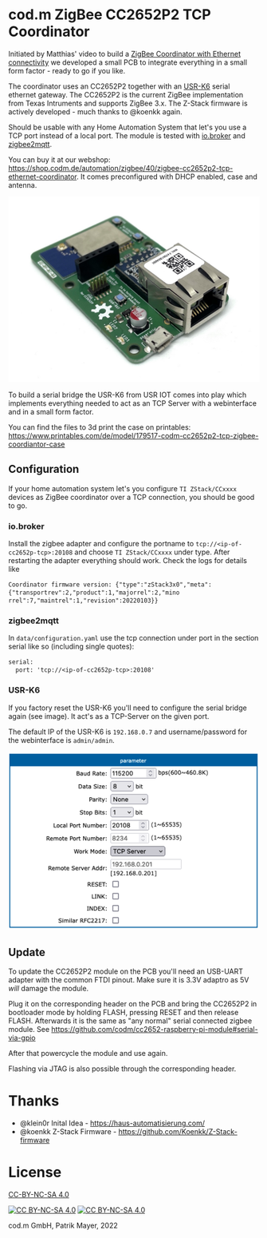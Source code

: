 # cod.m ZigBee CC2652P2 TCP Coordinator
Initiated by Matthias' video to build a [ZigBee Coordinator with Ethernet connectivity](https://www.youtube.com/watch?v=Uz26JzOJVTc) we developed a small PCB to integrate everything in a small form factor - ready to go if you like.

The coordinator uses an CC2652P2 together with an [USR-K6](https://www.pusr.com/products/low-cost-ttl-to-ethernet-modules-usr-k6.html) serial ethernet gateway. The CC2652P2 is the current ZigBee implementation from Texas Intruments and supports ZigBee 3.x. The Z-Stack firmware is actively developed - much thanks to @koenkk again.

Should be usable with any Home Automation System that let's you use a TCP port instead of a local port. The module is tested with [io.broker](https://www.iobroker.net/) and [zigbee2mqtt](https://www.zigbee2mqtt.io/).

You can buy it at our webshop: https://shop.codm.de/automation/zigbee/40/zigbee-cc2652p2-tcp-ethernet-coordinator. It comes preconfigured with DHCP enabled, case and antenna.

![cod.m CC2652P2 TCP ZigBee Coordinator](img/codm-cc2652p-tcp-zigbee-coordinator.jpg)

To build a serial bridge the USR-K6 from USR IOT comes into play which implements everything needed to act as an TCP Server with a webinterface and in a small form factor.

You can find the files to 3d print the case on printables:
https://www.printables.com/de/model/179517-codm-cc2652p2-tcp-zigbee-coordiantor-case

## Configuration
If your home automation system let's you configure `TI ZStack/CCxxxx` devices as ZigBee coordinator over a TCP connection, you should be good to go. 

### io.broker
Install the zigbee adapter and configure the portname to `tcp://<ip-of-cc2652p-tcp>:20108` and choose `TI ZStack/CCxxxx` under type. After restarting the adapter everything should work. Check the logs for details like

```
Coordinator firmware version: {"type":"zStack3x0","meta":{"transportrev":2,"product":1,"majorrel":2,"mino rrel":7,"maintrel":1,"revision":20220103}}
```

### zigbee2mqtt
In `data/configuration.yaml` use the tcp connection under port in the section serial like so (including single quotes): 
```
serial: 
  port: 'tcp://<ip-of-cc2652p-tcp>:20108'
```

### USR-K6
If you factory reset the USR-K6 you'll need to configure the serial bridge again (see image). It act's as a TCP-Server on the given port.

The default IP of the USR-K6 is `192.168.0.7` and username/password for the webinterface is `admin/admin`.

![USR-K6 configuration](img/codm-cc2652p-tcp-zigbeecoordinator-usr-webinterface.png)

## Update
To update the CC2652P2 module on the PCB you'll need an USB-UART adapter with the common FTDI pinout. Make sure it is 3.3V adaptro as 5V _will_ damage the module.

Plug it on the corresponding header on the PCB and bring the CC2652P2 in bootloader mode by holding FLASH, pressing RESET and then release FLASH.
Afterwards it is the same as "any normal" serial connected zigbee module. See https://github.com/codm/cc2652-raspberry-pi-module#serial-via-gpio

After that powercycle the module and use again.

Flashing via JTAG is also possible through the corresponding header.

# Thanks
* @klein0r Inital Idea - https://haus-automatisierung.com/
* @koenkk Z-Stack Firmware - https://github.com/Koenkk/Z-Stack-firmware


# License
[CC-BY-NC-SA 4.0](https://creativecommons.org/licenses/by-nc-sa/4.0/)

[![CC BY-NC-SA 4.0][cc-by-nc-sa-shield]][cc-by-nc-sa]
[![CC BY-NC-SA 4.0][cc-by-nc-sa-image]][cc-by-nc-sa]

[cc-by-nc-sa]: http://creativecommons.org/licenses/by-nc-sa/4.0/
[cc-by-nc-sa-image]: https://licensebuttons.net/l/by-nc-sa/4.0/88x31.png
[cc-by-nc-sa-shield]: https://img.shields.io/badge/License-CC%20BY--NC--SA%204.0-lightgrey.svg

cod.m GmbH, Patrik Mayer, 2022
